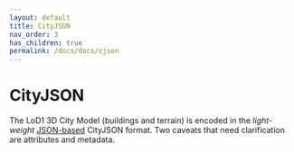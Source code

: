 ```yaml
---
layout: default
title: CityJSON
nav_order: 3
has_children: true
permalink: /docs/docs/cjson
---
```


# CityJSON

The LoD1 3D City Model (buildings and terrain) is encoded in the *light-weight* [JSON-based](https://www.json.org/json-en.html) CityJSON format. Two caveats that need clarification are attributes and metadata.
